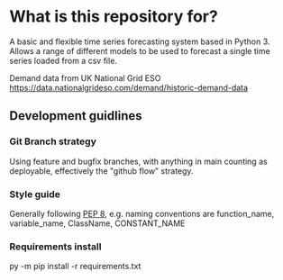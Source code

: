 # What is this repository for?

A basic and flexible time series forecasting system based in Python 3.
Allows a range of different models to be used to forecast a single time series loaded from a csv file.

Demand data from UK National Grid ESO https://data.nationalgrideso.com/demand/historic-demand-data

## Development guidlines

### Git Branch strategy

Using feature and bugfix branches, with anything in main counting as deployable, effectively the "github flow" strategy.

### Style guide

Generally following [PEP 8](<https://peps.python.org/pep-0008/>), e.g. naming conventions are function_name, variable_name, ClassName, CONSTANT_NAME

### Requirements install

py -m pip install -r requirements.txt
